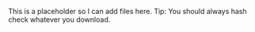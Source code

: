 This is a placeholder so I can add files here. Tip: You should always hash check whatever you download.
